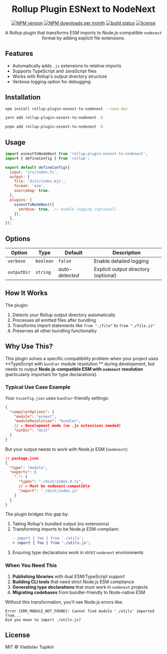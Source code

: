 <div align="center">
  <h1>Rollup Plugin ESNext to NodeNext</h1>
  <a href="https://www.npmjs.com/package/rollup-plugin-esnext-to-nodenext" target="_blank" rel="noopener noreferrer"><img alt="NPM version" src="https://img.shields.io/npm/v/rollup-plugin-esnext-to-nodenext.svg?maxAge=3600&style=flat-square" /></a>
  <a href="https://www.npmjs.com/package/rollup-plugin-esnext-to-nodenext" target="_blank" rel="noopener noreferrer"><img alt="NPM downloads per month" src="https://img.shields.io/npm/dm/rollup-plugin-esnext-to-nodenext.svg?maxAge=3600&style=flat-square" /></a>
  <a href="https://github.com/mrrefactoring/rollup-plugin-esnext-to-nodenext/blob/master/.github/workflows/build.yml" target="_blank" rel="noopener noreferrer"><img alt="build status" src="https://img.shields.io/github/actions/workflow/status/mrrefactoring/rollup-plugin-esnext-to-nodenext/.github/workflows/build.yml?branch=master"></a>
  <a href="https://github.com/mrrefactoring/rollup-plugin-esnext-to-nodenext/blob/master/LICENSE" target="_blank" rel="noopener noreferrer"><img alt="license" src="https://img.shields.io/github/license/mrrefactoring/rollup-plugin-esnext-to-nodenext?color=green&style=flat-square"/></a>

<span>A Rollup plugin that transforms ESM imports to Node.js-compatible `nodenext` format by adding explicit file extensions.</span>
</div>

## Features

- Automatically adds `.js` extensions to relative imports
- Supports TypeScript and JavaScript files
- Works with Rollup's output directory structure
- Verbose logging option for debugging

## Installation

```bash
npm install rollup-plugin-esnext-to-nodenext --save-dev
```

```bash
yarn add rollup-plugin-esnext-to-nodenext -D
```

```bash
pnpm add rollup-plugin-esnext-to-nodenext -D
```

## Usage

```javascript
import esnextToNodeNext from 'rollup-plugin-esnext-to-nodenext';
import { defineConfig } from 'rollup';

export default defineConfig({
  input: 'src/index.ts',
  output: {
    file: 'dist/index.mjs',
    format: 'esm',
    sourcemap: true,
  },
  plugins: [
    esnextToNodeNext({
      verbose: true,  // enable logging (optional)
    }),
  ],
});
```

## Options

| Option      | Type      | Default         | Description                          |
|-------------|-----------|-----------------|--------------------------------------|
| `verbose`   | `boolean` | `false`         | Enable detailed logging              |
| `outputDir` | `string`  | *auto-detected* | Explicit output directory (optional) |

## How It Works

The plugin:

1. Detects your Rollup output directory automatically
2. Processes all emitted files after bundling
3. Transforms import statements like `from "./file"` to `from "./file.js"`
4. Preserves all other bundling functionality

## Why Use This?

This plugin solves a specific compatibility problem when your project uses **TypeScript with `bundler` module resolution
** during development, but needs to output **Node.js-compatible ESM with `nodenext` resolution** (particularly important
for type declarations).

### Typical Use Case Example

Your `tsconfig.json` uses `bundler`-friendly settings:

```json
{
  "compilerOptions": {
    "module": "esnext",
    "moduleResolution": "bundler",
    // ← Development mode (no .js extensions needed)
    "outDir": "dist"
  }
}
```

But your output needs to work with Node.js ESM (`nodenext`):

```json
// package.json
{
  "type": "module",
  "exports": {
    ".": {
      "types": "./dist/index.d.ts",
      // ← Must be nodenext-compatible
      "import": "./dist/index.js"
    }
  }
}
```

The plugin bridges this gap by:

1. Taking Rollup's bundled output (no extensions)
2. Transforming imports to be Node.js ESM-compliant:
   ```diff
   - import { foo } from './utils';
   + import { foo } from './utils.js';
   ```
3. Ensuring type declarations work in strict `nodenext` environments

### When You Need This

1. **Publishing libraries** with dual ESM/TypeScript support
2. **Building CLI tools** that need strict Node.js ESM compliance
3. **Generating type declarations** that must work in `nodenext` projects
4. **Migrating codebases** from bundler-friendly to Node-native ESM

Without this transformation, you'll see Node.js errors like:

```
Error [ERR_MODULE_NOT_FOUND]: Cannot find module './utils' imported from...
Did you mean to import ./utils.js?
```

## License

MIT © Vladislav Tupikin
